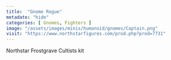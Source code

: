 ```yaml
---
title:  "Gnome Rogue"
metadate: "hide"
categories: [ Gnomes, Fighters ]
image: "/assets/images/minis/humanoid/gnomes/Captain.png"
visit: "https://www.northstarfigures.com/prod.php?prod=7731"
---
```

Northstar Frostgrave Cultists kit
